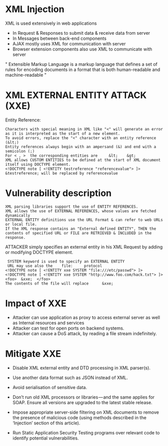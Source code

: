  XML Injection
==============================================================================
XML is used extensively in web applications

* In Request & Responses to submit data & receive data from server
* In Messages between back-end components
* AJAX mostly uses XML for communication with server
* Browser extension components also use XML to communicate with server

" Extensible Markup Language is a markup language that defines a set of rules for encoding documents in a format that is both human-readable and machine-readable "


# XML EXTERNAL ENTITY ATTACK (XXE)
Entity Reference:  

    Characters with special meaning in XML like "<" will generate an error as it is interpreted as the start of a new element. 
    To avoid errors, replace the "<" character with an entity reference (&lt;)
    Entity references always begin with an ampersand (&) and end with a semicolon (;)
    For < , >  the corresponding entities are     &lt;    &gt;
    XML allows CUSTOM ENTITIES to be defined at the start of XML document itself using DOCTYPE element.
    <!DOCTYPE note [ <!ENTITY testreference "referencevalue"> ]>
    &testreference; will be replaced by referencevalue

# Vulnerability description  

    XML parsing libraries support the use of ENTITY REFERENCES.
    XML allows the use of EXTERNAL REFERENCES, whose values are fetched dynamically
    EXTERNAL ENTITY definitions use the URL Format & can refer to web URLs or local file.
    If the XML response contains an "External defined ENTITY", THEN the contents of specified URL or FILE are RETRIEVED & INCLUDED in the response.

ATTACKER simply specifies an external entity in his XML Request by adding or modifying DOCTYPE element.

     SYSTEM keyword is used to specify an EXTERNAL ENTITY
     URL may use also the    file:     protocol
    <!DOCTYPE note [ <!ENTITY xxe SYSTEM "file:///etc/passwd"> ]>
    <!DOCTYPE note [ <!ENTITY xxe SYSTEM "http://www.foo.com/hack.txt"> ]>
    <foo>  &xxe;  </foo> 
    The contents of the file will replace      &xxe;

# Impact of XXE

* Attacker can use application as proxy to access external server as well as Internal resources and services
* Attacker can test for open ports on backend systems.
* Attacker can cause a DoS attack, by reading a file stream indefinitely.
    
    
# Mitigate XXE 

* Disable XML external entity and DTD processing in XML parser(s).

* Use another data format such as JSON instead of XML.

* Avoid serialisation of sensitive data.

* Don’t run old XML processors or libraries — and the same applies for SOAP. Ensure all versions are upgraded to the latest stable release.

* Impose appropriate server-side filtering on XML documents to remove the presence of malicious code (using methods described in the ‘Injection’ section of this article).

* Run Static Application Security Testing programs over relevant code to identify potential vulnerabilities.
